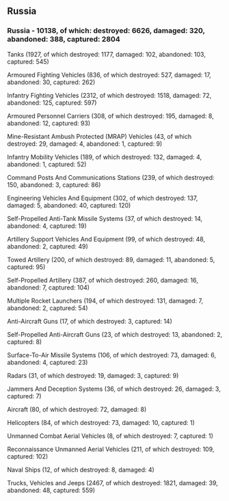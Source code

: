 
 
 ## Russia
 
 ### Russia - 10138, of which: destroyed: 6626, damaged: 320, abandoned: 388, captured: 2804

 

 

 Tanks (1927, of which destroyed: 1177, damaged: 102, abandoned: 103, captured: 545)

 Armoured Fighting Vehicles (836, of which destroyed: 527, damaged: 17, abandoned: 30, captured: 262)

 Infantry Fighting Vehicles (2312, of which destroyed: 1518, damaged: 72, abandoned: 125, captured: 597)

 Armoured Personnel Carriers (308, of which destroyed: 195, damaged: 8, abandoned: 12, captured: 93)

 Mine-Resistant Ambush Protected (MRAP) Vehicles (43, of which destroyed: 29, damaged: 4, abandoned: 1, captured: 9)

 Infantry Mobility Vehicles (189, of which destroyed: 132, damaged: 4, abandoned: 1, captured: 52)

 Command Posts And Communications Stations (239, of which destroyed: 150, abandoned: 3, captured: 86)

 Engineering Vehicles And Equipment (302, of which destroyed: 137, damaged: 5, abandoned: 40, captured: 120)

 Self-Propelled Anti-Tank Missile Systems (37, of which destroyed: 14, abandoned: 4, captured: 19)

 Artillery Support Vehicles And Equipment (99, of which destroyed: 48, abandoned: 2, captured: 49)

 Towed Artillery (200, of which destroyed: 89, damaged: 11, abandoned: 5, captured: 95)

 Self-Propelled Artillery (387, of which destroyed: 260, damaged: 16, abandoned: 7, captured: 104)

 Multiple Rocket Launchers (194, of which destroyed: 131, damaged: 7, abandoned: 2, captured: 54)

 Anti-Aircraft Guns (17, of which destroyed: 3, captured: 14)

 Self-Propelled Anti-Aircraft Guns (23, of which destroyed: 13, abandoned: 2, captured: 8)

 Surface-To-Air Missile Systems (106, of which destroyed: 73, damaged: 6, abandoned: 4, captured: 23)

 Radars (31, of which destroyed: 19, damaged: 3, captured: 9)

 Jammers And Deception Systems (36, of which destroyed: 26, damaged: 3, captured: 7)

 Aircraft (80, of which destroyed: 72, damaged: 8)

 Helicopters (84, of which destroyed: 73, damaged: 10, captured: 1)

 Unmanned Combat Aerial Vehicles (8, of which destroyed: 7, captured: 1)

 Reconnaissance Unmanned Aerial Vehicles (211, of which destroyed: 109, captured: 102)

 Naval Ships (12, of which destroyed: 8, damaged: 4)

 Trucks, Vehicles and Jeeps (2467, of which destroyed: 1821, damaged: 39, abandoned: 48, captured: 559)

